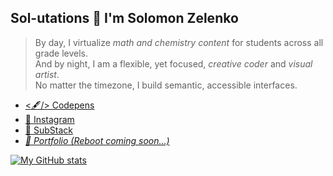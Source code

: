 ## Sol-utations :wave: I'm Solomon Zelenko

> By day, I virtualize _math and chemistry content_ for students across all grade levels.<br>
> And by night, I am a flexible, yet focused, _creative coder_ and _visual artist_.<br>
> No matter the timezone, I build semantic, accessible interfaces.

- [<🖋️/> Codepens](https://codepen.io/zemposPen)
- [📸 Instagram](https://www.instagram.com/solwriteman/)
- [🧡 SubStack](https://solwriteman.substack.com/)
- [_📂 Portfolio (Reboot coming soon...)_](https://solomonzelenko.dev/) 

[![My GitHub stats](https://github-readme-stats.vercel.app/api?username=zempo)](https://github.com/anuraghazra/github-readme-stats)

